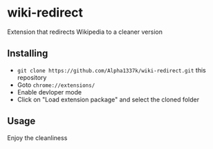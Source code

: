# wiki-redirect
Extension that redirects Wikipedia to a cleaner version

## Installing
* `git clone https://github.com/Alpha1337k/wiki-redirect.git` this repository
* Goto `chrome://extensions/`
* Enable devloper mode
* Click on "Load extension package" and select the cloned folder

## Usage
Enjoy the cleanliness
